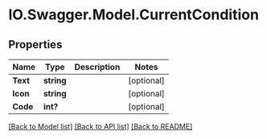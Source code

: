 # IO.Swagger.Model.CurrentCondition
## Properties

Name | Type | Description | Notes
------------ | ------------- | ------------- | -------------
**Text** | **string** |  | [optional] 
**Icon** | **string** |  | [optional] 
**Code** | **int?** |  | [optional] 

[[Back to Model list]](../README.md#documentation-for-models) [[Back to API list]](../README.md#documentation-for-api-endpoints) [[Back to README]](../README.md)

